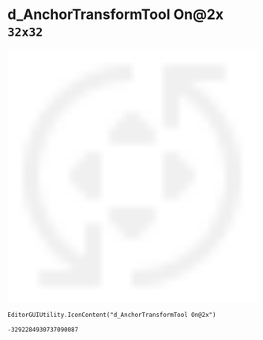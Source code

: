 # d_AnchorTransformTool On@2x `32x32`
<img src="/img/d_AnchorTransformTool%20On@2x.png" width=512 height=512>

``` CSharp
EditorGUIUtility.IconContent("d_AnchorTransformTool On@2x")
```
```
-3292284930737090087
```

